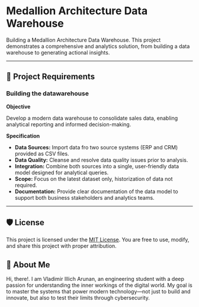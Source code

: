 # Medallion Architecture Data Warehouse 
Building a Medallion Architecture Data Warehouse. This project demonstrates a comprehensive and analytics solution, from building a data warehouse to generating actional insights.

______

## 🚀 Project Requirements
### Building the datawarehouse  
**Objective**  

Develop a modern data warehouse to consolidate sales data, enabling analytical reporting and informed decision-making.  

**Specification**  

* __Data Sources:__ Import data fro two source systems (ERP and CRM) provided as CSV files.  
* __Data Quality:__ Cleanse and resolve data quality issues prior to analysis.  
* __Integration:__ Combine both sources into a single, user-friendly data model designed for analytical queries.
* __Scope:__ Focus on the latest dataset only, historization of data not required.  
* __Documentation:__ Provide clear documentation of the data model to support both business stakeholders and analytics teams.

***

## 🛡️ License

This project is licensed under the [MIT License](LICENSE). You are free to use, modify, and share this project with proper attribution.

## 🌟 About Me  

Hi, there!. I am Vladimir Illich Arunan, an engineering student with a deep passion for understanding the inner workings of the digital world. My goal is to master the systems that power modern technology—not just to build and innovate, but also to test their limits through cybersecurity.
